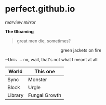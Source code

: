 # perfect.github.io

_rearview mirror_

**The Gloaming**

>great men die, sometimes?

<p align=center> green jackets on fire </p>

~Uni~ ... no, wait, that's not what I meant at all

| World      | This one |
| ----------- | ----------- |
| Sync      | Monster       |
| Block   | Urgle        |
| Library | Fungal Growth |
